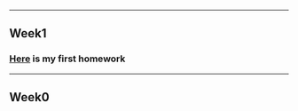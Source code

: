 
***
## Week1
### [Here](C:\Users\emrek\Documents\pj18-EmreKemerci\AssignmentWeek1.html) is my first homework
***
## Week0


